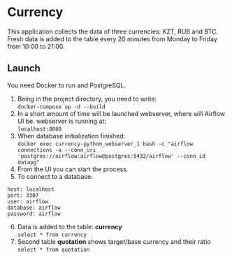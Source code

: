 # Currency
This application collects the data of three currencies: KZT, RUB and BTC. Fresh data is added to the table every 20 minutes from Monday to Friday from 10:00 to 21:00.

## Launch
You need Docker to run and PostgreSQL. <br>
1) Being in the project directory, you need to write: <br>
```docker-compose up -d --build```
2) In a short amount of time will be launched webserver, where will Airflow UI be. webserver is running at: <br>
```localhost:8080```
3) When database initialization finished: <br>
``` docker exec currency-python_webserver_1 bash -c "airflow connections -a --conn_uri 'postgres://airflow:airflow@postgres:5432/airflow' --conn_id datapg" ```
4) From the UI you can start the process. 
5) To connect to a database: <br>
```
host: localhost
port: 3307
user: airflow
database: airflow
password: airflow
```
6) Data is added to the table: **currency** <br>
``select * from currency ``
7) Second table **quotation** shows target/base currency and their ratio <br>
``select * from quotation ``
